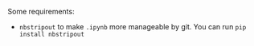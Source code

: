 Some requirements:
- `nbstripout` to make `.ipynb` more manageable by git. You can run `pip install nbstripout`